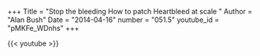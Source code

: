 +++
Title = "Stop the bleeding How to patch Heartbleed at scale "
Author = "Alan Bush"
Date = "2014-04-16"
number = "051.5"
youtube_id = "pMKFe_WDnhs"
+++

{{< youtube >}}
